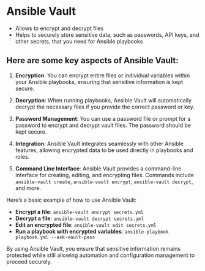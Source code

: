 # Ansible Vault
- Allows to encrypt and decrypt files
- Helps to securely store sensitive data, such as passwords, API keys, and other secrets, that you need for Ansible playbooks

## Here are some key aspects of Ansible Vault:

1. **Encryption**: You can encrypt entire files or individual variables within your Ansible playbooks, ensuring that sensitive information is kept secure.

2. **Decryption**: When running playbooks, Ansible Vault will automatically decrypt the necessary files if you provide the correct password or key.

3. **Password Management**: You can use a password file or prompt for a password to encrypt and decrypt vault files. The password should be kept secure.

4. **Integration**: Ansible Vault integrates seamlessly with other Ansible features, allowing encrypted data to be used directly in playbooks and roles.

5. **Command Line Interface**: Ansible Vault provides a command-line interface for creating, editing, and encrypting files. Commands include `ansible-vault create`, `ansible-vault encrypt`, `ansible-vault decrypt`, and more.

Here’s a basic example of how to use Ansible Vault:

- **Encrypt a file**: `ansible-vault encrypt secrets.yml`
- **Decrypt a file**: `ansible-vault decrypt secrets.yml`
- **Edit an encrypted file**: `ansible-vault edit secrets.yml`
- **Run a playbook with encrypted variables**: `ansible-playbook playbook.yml --ask-vault-pass`

By using Ansible Vault, you ensure that sensitive information remains protected while still allowing automation and configuration management to proceed securely.
